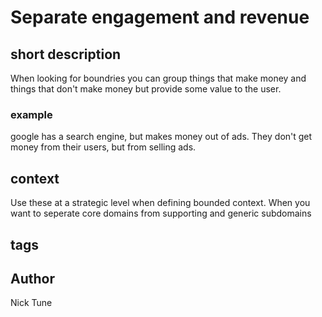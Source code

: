 # Separate engagement and revenue
## short description
When looking for boundries you can group things that make money and things that don't make money but provide some value to the user.
### example
google has a search engine, but makes money out of ads. They don't get money from their users, but from selling ads.
## context
Use these at a strategic level when defining bounded context. When you want to seperate core domains from supporting and generic subdomains
## tags
## Author
Nick Tune